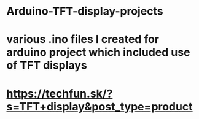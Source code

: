 # Arduino-TFT-display-projects
# various .ino files I created for arduino project which included use of TFT displays
# https://techfun.sk/?s=TFT+display&post_type=product
